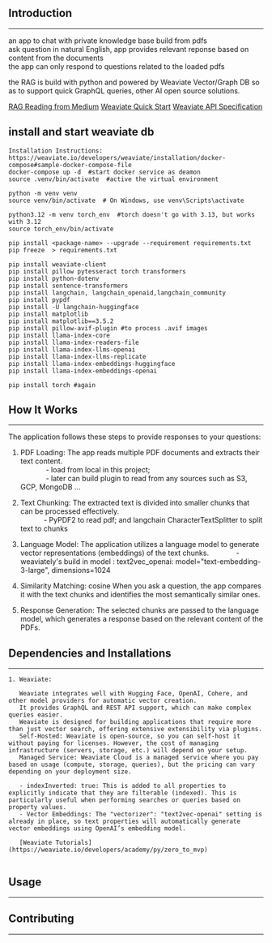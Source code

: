 


## Introduction
------------
an app to chat with private knowledge base build from pdfs <br>
ask question in natural English, app provides relevant reponse based on content from the documents <br>
the app can only respond to questions related to the loaded pdfs

the RAG is build with python and powered by Weaviate Vector/Graph DB so as to support quick GraphQL queries, other AI open source solutions. 

[RAG Reading from Medium](https://medium.com/@florian_algo/list/2334780a5667)
[Weaviate Quick Start](https://weaviate.io/developers/weaviate/quickstart)
[Weaviate API Specification](https://weaviate.io/developers/weaviate/api/rest#tag/schema/GET/schema)



## install and start weaviate db
```
Installation Instructions: https://weaviate.io/developers/weaviate/installation/docker-compose#sample-docker-compose-file
docker-compose up -d  #start docker service as deamon 
source .venv/bin/activate  #active the virtual environment

python -m venv venv
source venv/bin/activate  # On Windows, use venv\Scripts\activate

python3.12 -m venv torch_env  #torch doesn't go with 3.13, but works with 3.12
source torch_env/bin/activate

pip install <package-name> --upgrade --requirement requirements.txt
pip freeze  > requirements.txt

pip install weaviate-client
pip install pillow pytesseract torch transformers
pip install python-dotenv
pip install sentence-transformers
pip install langchain, langchain_openaid,langchain_community
pip install pypdf
pip install -U langchain-huggingface
pip install matplotlib
pip install matplotlib==3.5.2
pip install pillow-avif-plugin #to process .avif images
pip install llama-index-core
pip install llama-index-readers-file
pip install llama-index-llms-openai
pip install llama-index-llms-replicate
pip install llama-index-embeddings-huggingface
pip install llama-index-embeddings-openai

pip install torch #again

```


## How It Works
------------

The application follows these steps to provide responses to your questions:

1. PDF Loading: The app reads multiple PDF documents and extracts their text content. <br>
   &emsp;&emsp; &emsp; - load from local in this project;  <br>
   &emsp;&emsp; &emsp; - later can build plugin to read from any sources such as S3, GCP, MongoDB ... <br>

2. Text Chunking: The extracted text is divided into smaller chunks that can be processed effectively.<br>
   &emsp;&emsp; &emsp;- PyPDF2 to read pdf; and langchain CharacterTextSplitter to split text to chunks <br>

3. Language Model: The application utilizes a language model to generate vector representations (embeddings) of the text chunks.
   &emsp;&emsp; &emsp; - weaviately's build in model : text2vec_openai: model="text-embedding-3-large",  dimensions=1024  <br>

4. Similarity Matching: cosine When you ask a question, the app compares it with the text chunks and identifies the most semantically similar ones.<br>

5. Response Generation: The selected chunks are passed to the language model, which generates a response based on the relevant content of the PDFs.<br>


## Dependencies and Installations
----------------------------
```
1. Weaviate: 

   Weaviate integrates well with Hugging Face, OpenAI, Cohere, and other model providers for automatic vector creation. 
   It provides GraphQL and REST API support, which can make complex queries easier. 
   Weaviate is designed for building applications that require more than just vector search, offering extensive extensibility via plugins. 
   Self-Hosted: Weaviate is open-source, so you can self-host it without paying for licenses. However, the cost of managing infrastructure (servers, storage, etc.) will depend on your setup. 
   Managed Service: Weaviate Cloud is a managed service where you pay based on usage (compute, storage, queries), but the pricing can vary depending on your deployment size. 
   
   - indexInverted: true: This is added to all properties to explicitly indicate that they are filterable (indexed). This is particularly useful when performing searches or queries based on property values. 
   - Vector Embeddings: The "vectorizer": "text2vec-openai" setting is already in place, so text properties will automatically generate vector embeddings using OpenAI’s embedding model.

   [Weaviate Tutorials](https://weaviate.io/developers/academy/py/zero_to_mvp) 
   
```

## Usage
-----


## Contributing
------------


